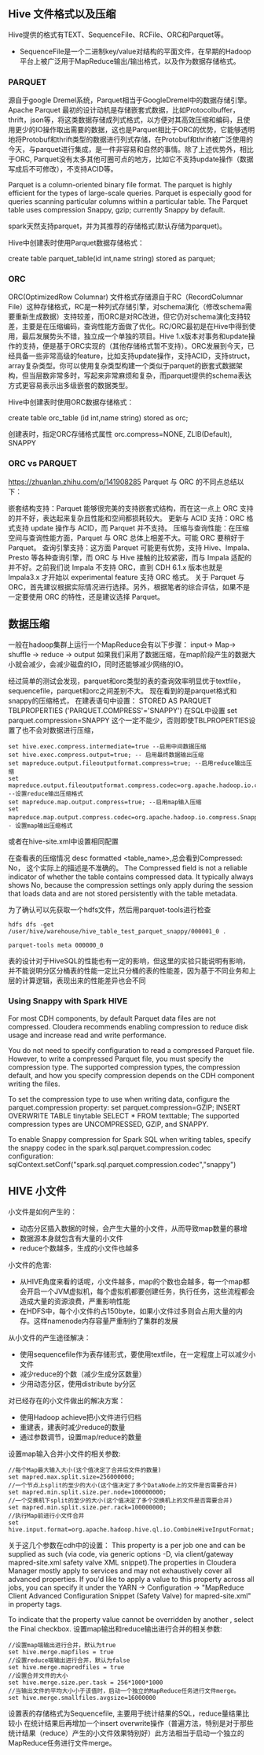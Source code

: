 ## Hive 文件格式以及压缩
Hive提供的格式有TEXT、SequenceFile、RCFile、ORC和Parquet等。
* SequenceFile是一个二进制key/value对结构的平面文件，在早期的Hadoop平台上被广泛用于MapReduce输出/输出格式，以及作为数据存储格式。

### PARQUET
源自于google Dremel系统，Parquet相当于GoogleDremel中的数据存储引擎。Apache Parquet 最初的设计动机是存储嵌套式数据，比如Protocolbuffer，thrift，json等，将这类数据存储成列式格式，以方便对其高效压缩和编码，且使用更少的IO操作取出需要的数据，这也是Parquet相比于ORC的优势，它能够透明地将Protobuf和thrift类型的数据进行列式存储，在Protobuf和thrift被广泛使用的今天，与parquet进行集成，是一件非容易和自然的事情。除了上述优势外，相比于ORC, Parquet没有太多其他可圈可点的地方，比如它不支持update操作（数据写成后不可修改），不支持ACID等。

Parquet is a column-oriented binary file format. The parquet is highly efficient for the types of large-scale queries. Parquet is especially good for queries scanning particular columns within a particular table. The Parquet table uses compression Snappy, gzip; currently Snappy by default.

spark天然支持parquet，并为其推荐的存储格式(默认存储为parquet)。

Hive中创建表时使用Parquet数据存储格式：

create table parquet_table(id int,name string) stored as parquet;

### ORC
ORC(OptimizedRow Columnar) 文件格式存储源自于RC（RecordColumnar File）这种存储格式，RC是一种列式存储引擎，对schema演化（修改schema需要重新生成数据）支持较差，而ORC是对RC改进，但它仍对schema演化支持较差，主要是在压缩编码，查询性能方面做了优化。RC/ORC最初是在Hive中得到使用，最后发展势头不错，独立成一个单独的项目。Hive 1.x版本对事务和update操作的支持，便是基于ORC实现的（其他存储格式暂不支持）。ORC发展到今天，已经具备一些非常高级的feature，比如支持update操作，支持ACID，支持struct，array复杂类型。你可以使用复杂类型构建一个类似于parquet的嵌套式数据架构，但当层数非常多时，写起来非常麻烦和复杂，而parquet提供的schema表达方式更容易表示出多级嵌套的数据类型。

Hive中创建表时使用ORC数据存储格式：

create table orc_table (id int,name string) stored as orc;

创建表时，指定ORC存储格式属性
orc.compress=NONE, ZLIB(Default), SNAPPY

### ORC vs PARQUET

https://zhuanlan.zhihu.com/p/141908285
Parquet 与 ORC 的不同点总结以下：

嵌套结构支持：Parquet 能够很完美的支持嵌套式结构，而在这一点上 ORC 支持的并不好，表达起来复杂且性能和空间都损耗较大。
更新与 ACID 支持：ORC 格式支持 update 操作与 ACID，而 Parquet 并不支持。
压缩与查询性能：在压缩空间与查询性能方面，Parquet 与 ORC 总体上相差不大。可能 ORC 要稍好于 Parquet。
查询引擎支持：这方面 Parquet 可能更有优势，支持 Hive、Impala、Presto 等各种查询引擎，而 ORC 与 Hive 接触的比较紧密，而与 Impala 适配的并不好。之前我们说 Impala 不支持 ORC，直到 CDH 6.1.x 版本也就是 Impala3.x 才开始以 experimental feature 支持 ORC 格式。
关于 Parquet 与 ORC，首先建议根据实际情况进行选择。另外，根据笔者的综合评估，如果不是一定要使用 ORC 的特性，还是建议选择 Parquet。

## 数据压缩
一般在hadoop集群上运行一个MapReduce会有以下步骤：
input-> Map-> shuffle -> reduce -> output
如果我们采用了数据压缩，在map阶段产生的数据大小就会减少，会减少磁盘的IO，同时还能够减少网络的IO。

经过简单的测试会发现，parquet和orc类型的表的查询效率明显优于textfile，sequencefile，parquet和orc之间差别不大。
现在看到的是parquet格式和snappy的压缩格式， 在建表语句中设置：
STORED AS PARQUET
TBLPROPERTIES ('PARQUET.COMPRESS'='SNAPPY')
在SQL中设置 set parquet.compression=SNAPPY 这个一定不能少，否则即使TBLPROPERTIES设置了也不会对数据进行压缩， 

```
set hive.exec.compress.intermediate=true --启用中间数据压缩
set hive.exec.compress.output=true; -- 启用最终数据输出压缩
set mapreduce.output.fileoutputformat.compress=true; --启用reduce输出压缩
set mapreduce.output.fileoutputformat.compress.codec=org.apache.hadoop.io.compress.SnappyCodec --设置reduce输出压缩格式
set mapreduce.map.output.compress=true; --启用map输入压缩
set mapreduce.map.output.compress.codec=org.apache.hadoop.io.compress.SnappyCodec；-- 设置map输出压缩格式
```
或者在hive-site.xml中设置相同配置

在查看表的压缩情况 desc formatted <table_name>,总会看到Compressed: No， 这个实际上的描述是不准确的。 
 The Compressed field is not a reliable indicator of whether the table contains compressed data. It typically always shows No, because the compression settings only apply during the session that loads data and are not stored persistently with the table metadata.


为了确认可以先获取一个hdfs文件，然后用parquet-tools进行检查
```
hdfs dfs -get /user/hive/warehouse/hive_table_test_parquet_snappy/000001_0 .

parquet-tools meta 000000_0
```
表的设计对于HiveSQL的性能也有一定的影响，但这里的实验只能说明有影响，并不能说明分区分桶表的性能一定比只分桶的表的性能差，因为基于不同业务和上层的计算逻辑，表现出来的性能差异也会不同

### Using Snappy with Spark HIVE
For most CDH components, by default Parquet data files are not compressed. Cloudera recommends enabling compression to reduce disk usage and increase read and write performance.

You do not need to specify configuration to read a compressed Parquet file. However, to write a compressed Parquet file, you must specify the compression type. The supported compression types, the compression default, and how you specify compression depends on the CDH component writing the files.

To set the compression type to use when writing data, configure the parquet.compression property:
set parquet.compression=GZIP;
INSERT OVERWRITE TABLE tinytable SELECT * FROM texttable;
The supported compression types are UNCOMPRESSED, GZIP, and SNAPPY.

To enable Snappy compression for Spark SQL when writing tables, specify the snappy codec in the spark.sql.parquet.compression.codec configuration:
sqlContext.setConf("spark.sql.parquet.compression.codec","snappy") 

## HIVE 小文件
小文件是如何产生的：
* 动态分区插入数据的时候，会产生大量的小文件，从而导致map数量的暴增
* 数据源本身就包含有大量的小文件
* reduce个数越多，生成的小文件也越多

小文件的危害:
* 从HIVE角度来看的话呢，小文件越多，map的个数也会越多，每一个map都会开启一个JVM虚拟机，每个虚拟机都要创建任务，执行任务，这些流程都会造成大量的资源浪费，严重影响性能
* 在HDFS中，每个小文件约占150byte，如果小文件过多则会占用大量的内存。这样namenode内存容量严重制约了集群的发展

从小文件的产生途径解决：
* 使用sequencefile作为表存储形式，要使用textfile，在一定程度上可以减少小文件
* 减少reduce的个数（减少生成分区数量）
* 少用动态分区，使用distribute by分区

对已经存在的小文件做出的解决方案：
* 使用Hadoop achieve把小文件进行归档
* 重建表，建表时减少reduce的数量
* 通过参数调节，设置map/reduce的数量

设置map输入合并小文件的相关参数:
```
//每个Map最大输入大小(这个值决定了合并后文件的数量)
set mapred.max.split.size=256000000;  
//一个节点上split的至少的大小(这个值决定了多个DataNode上的文件是否需要合并)
set mapred.min.split.size.per.node=100000000;
//一个交换机下split的至少的大小(这个值决定了多个交换机上的文件是否需要合并)  
set mapred.min.split.size.per.rack=100000000;
//执行Map前进行小文件合并
set hive.input.format=org.apache.hadoop.hive.ql.io.CombineHiveInputFormat;
```
关于这几个参数在cdh中的设置：
This property is a per job one and can be supplied as such (via code, via generic options -D, via client/gateway mapred-site.xml safety valve XML snippet).The properties in Cloudera Manager mostly apply to services and may not exhaustively cover all advanced properties.
If you'd like to apply a value to this property across all jobs, you can specify it under the YARN -> Configuration -> "MapReduce Client Advanced Configuration Snippet (Safety Valve) for mapred-site.xml" in property tags.

To indicate that the property value cannot be overridden by another , select the Final checkbox.
设置map输出和reduce输出进行合并的相关参数:
```
//设置map端输出进行合并，默认为true
set hive.merge.mapfiles = true
//设置reduce端输出进行合并，默认为false
set hive.merge.mapredfiles = true
//设置合并文件的大小
set hive.merge.size.per.task = 256*1000*1000
//当输出文件的平均大小小于该值时，启动一个独立的MapReduce任务进行文件merge。
set hive.merge.smallfiles.avgsize=16000000
```

设置表的存储格式为Sequencefile, 主要用于统计结果的SQL，reduce量结果比较小
在统计结果后再增加一个insert overwrite操作（普遍方法，特别是对于那些统计结果（reduce）产生的小文件效果特别好）此方法相当于启动一个独立的MapReduce任务进行文件merge。

